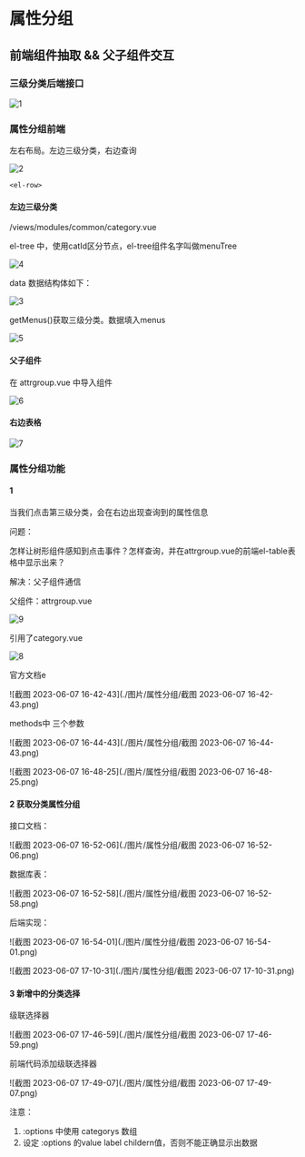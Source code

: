 # 属性分组

## 前端组件抽取 && 父子组件交互

### 三级分类后端接口

![1](./图片/属性分组/1.png)

### 属性分组前端

左右布局。左边三级分类，右边查询

![2](./图片/属性分组/2.png)

```
<el-row> 
```



#### 左边三级分类

/views/modules/common/category.vue

el-tree 中，使用catId区分节点，el-tree组件名字叫做menuTree

![4](./图片/属性分组/4.png)



data 数据结构体如下：

![3](./图片/属性分组/3.png)

getMenus()获取三级分类。数据填入menus

![5](./图片/属性分组/5.png)

#### 父子组件

在  attrgroup.vue 中导入组件

![6](./图片/属性分组/6.png)

#### 右边表格

![7](./图片/属性分组/7.png)

###  属性分组功能

#### 1

当我们点击第三级分类，会在右边出现查询到的属性信息

问题：

怎样让树形组件感知到点击事件？怎样查询，并在attrgroup.vue的前端el-table表格中显示出来？

解决：父子组件通信

父组件：attrgroup.vue

![9](./图片/属性分组/9.png)

引用了category.vue

![8](./图片/属性分组/8.png)

官方文档e

![截图 2023-06-07 16-42-43](./图片/属性分组/截图 2023-06-07 16-42-43.png)

methods中 三个参数

![截图 2023-06-07 16-44-43](./图片/属性分组/截图 2023-06-07 16-44-43.png)

![截图 2023-06-07 16-48-25](./图片/属性分组/截图 2023-06-07 16-48-25.png)

#### 2  获取分类属性分组

接口文档：

![截图 2023-06-07 16-52-06](./图片/属性分组/截图 2023-06-07 16-52-06.png)

数据库表：

![截图 2023-06-07 16-52-58](./图片/属性分组/截图 2023-06-07 16-52-58.png)

后端实现：

![截图 2023-06-07 16-54-01](./图片/属性分组/截图 2023-06-07 16-54-01.png)

![截图 2023-06-07 17-10-31](./图片/属性分组/截图 2023-06-07 17-10-31.png)

#### 3 新增中的分类选择

级联选择器

![截图 2023-06-07 17-46-59](./图片/属性分组/截图 2023-06-07 17-46-59.png)

前端代码添加级联选择器

![截图 2023-06-07 17-49-07](./图片/属性分组/截图 2023-06-07 17-49-07.png)

注意：

1. :options 中使用 categorys 数组
2. 设定 :options 的value label childern值，否则不能正确显示出数据

